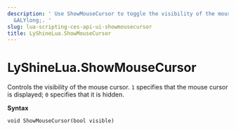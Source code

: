 ```yaml
---
description: ' Use ShowMouseCursor to toggle the visibility of the mouse cursor in
  &ALYlong;. '
slug: lua-scripting-ces-api-ui-showmousecursor
title: LyShineLua.ShowMouseCursor
---
```

# LyShineLua\.ShowMouseCursor<a name="lua-scripting-ces-api-ui-showmousecursor"></a>

Controls the visibility of the mouse cursor\. `1` specifies that the mouse cursor is displayed; `0` specifies that it is hidden\.

**Syntax**

```
void ShowMouseCursor(bool visible)
```